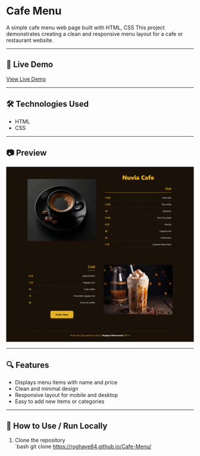 # Cafe Menu

A simple cafe menu web page built with HTML, CSS
This project demonstrates creating a clean and responsive menu layout for a cafe or restaurant website.

---

## 🌟 Live Demo

[View Live Demo](https://roghaye84.github.io/Cafe-Menu/)

---

## 🛠 Technologies Used

- HTML  
- CSS  

---

## 📷 Preview

![Cafe Menu Preview](https://github.com/roghaye84/Cafe-Menu/blob/main/assets/cafe-menu.jpeg)

---

## 🔍 Features

- Displays menu items with name and price  
- Clean and minimal design  
- Responsive layout for mobile and desktop  
- Easy to add new items or categories  

---

## 🚀 How to Use / Run Locally

1. Clone the repository  
   `bash
   git clone <https://roghaye84.github.io/Cafe-Menu/>
